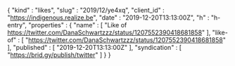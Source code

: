 {
  "kind" : "likes",
  "slug" : "2019/12/ye4xq",
  "client_id" : "https://indigenous.realize.be",
  "date" : "2019-12-20T13:13:00Z",
  "h" : "h-entry",
  "properties" : {
    "name" : [ "Like of https://twitter.com/DanaSchwartzzz/status/1207552390418681858" ],
    "like-of" : [ "https://twitter.com/DanaSchwartzzz/status/1207552390418681858" ],
    "published" : [ "2019-12-20T13:13:00Z" ],
    "syndication" : [ "https://brid.gy/publish/twitter" ]
  }
}
